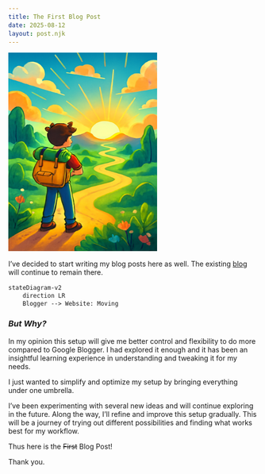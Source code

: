 ```yaml
---
title: The First Blog Post
date: 2025-08-12
layout: post.njk
---
```


<img src='/assets/images/new-journey.png' height='400px' width='300px' />

I’ve decided to start writing my blog posts here as well. The existing [blog](https://www.blog.akashthakare.com/) will continue to remain there.

```mermaid
stateDiagram-v2
    direction LR
    Blogger --> Website: Moving
```

### _But Why?_

In my opinion this setup will give me better control and flexibility to do more compared to Google Blogger. I had explored it enough and it has been an insightful learning experience in understanding and tweaking it for my needs.

I just wanted to simplify and optimize my setup by bringing everything under one umbrella.

I’ve been experimenting with several new ideas and will continue exploring in the future. Along the way, I’ll refine and improve this setup gradually. This will be a journey of trying out different possibilities and finding what works best for my workflow.

Thus here is the ~~First~~ Blog Post!

Thank you.
